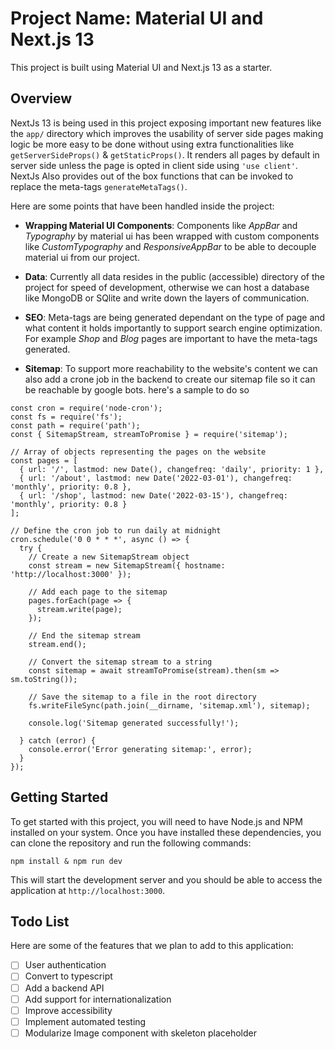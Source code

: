 # Project Name: Material UI and Next.js 13

This project is built using Material UI and Next.js 13 as a starter.

## Overview

NextJs 13 is being used in this project exposing important new features like the `app/` directory which improves the usability of server side pages making logic be more easy to be done without using extra functionalities like `getServerSideProps()` & `getStaticProps()`. It renders all pages by default in server side unless the page is opted in client side using `'use client'`. NextJs Also provides out of the box functions that can be invoked to replace the meta-tags `generateMetaTags()`.

Here are some points that have been handled inside the project:

- **Wrapping Material UI Components**: Components like *AppBar* and *Typography* by material ui  has been wrapped with custom components like *CustomTypography* and *ResponsiveAppBar* to be able to decouple material ui from our project.

- **Data**: Currently all data resides in the public (accessible) directory of the project for speed of development, otherwise we can host a database like MongoDB or SQlite and write down the layers of communication.

- **SEO**: Meta-tags are being generated dependant on the type of page and what content it holds importantly to support search engine optimization. For example *Shop* and *Blog* pages are important to have the meta-tags generated.

- **Sitemap**: To support more reachability to the website's content we can also add a crone job in the backend to create our sitemap file so it can be reachable by google bots. here's a sample to do so 
```
const cron = require('node-cron');
const fs = require('fs');
const path = require('path');
const { SitemapStream, streamToPromise } = require('sitemap');

// Array of objects representing the pages on the website
const pages = [
  { url: '/', lastmod: new Date(), changefreq: 'daily', priority: 1 },
  { url: '/about', lastmod: new Date('2022-03-01'), changefreq: 'monthly', priority: 0.8 },
  { url: '/shop', lastmod: new Date('2022-03-15'), changefreq: 'monthly', priority: 0.8 }
];

// Define the cron job to run daily at midnight
cron.schedule('0 0 * * *', async () => {
  try {
    // Create a new SitemapStream object
    const stream = new SitemapStream({ hostname: 'http://localhost:3000' });

    // Add each page to the sitemap
    pages.forEach(page => {
      stream.write(page);
    });

    // End the sitemap stream
    stream.end();

    // Convert the sitemap stream to a string
    const sitemap = await streamToPromise(stream).then(sm => sm.toString());

    // Save the sitemap to a file in the root directory
    fs.writeFileSync(path.join(__dirname, 'sitemap.xml'), sitemap);

    console.log('Sitemap generated successfully!');

  } catch (error) {
    console.error('Error generating sitemap:', error);
  }
});

```

## Getting Started

To get started with this project, you will need to have Node.js and NPM installed on your system. Once you have installed these dependencies, you can clone the repository and run the following commands:

`npm install & npm run dev`

This will start the development server and you should be able to access the application at `http://localhost:3000`.

## Todo List

Here are some of the features that we plan to add to this application:

- [ ] User authentication
- [ ] Convert to typescript
- [ ] Add a backend API
- [ ] Add support for internationalization
- [ ] Improve accessibility
- [ ] Implement automated testing
- [ ] Modularize Image component with skeleton placeholder
